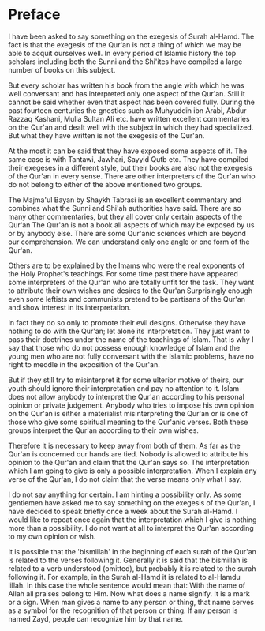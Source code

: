 Preface
=======

I have been asked to say something on the exegesis of Surah al-Hamd.
The fact is that the exegesis of the Qur'an is not a thing of which we
may be able to acquit ourselves well. In every period of Islamic history
the top scholars including both the Sunni and the Shi'ites have compiled
a large number of books on this subject.

But every scholar has written his book from the angle with which he was
well conversant and has interpreted only one aspect of the Qur'an. Still
it cannot be said whether even that aspect has been covered fully.
During the past fourteen centuries the gnostics such as Muhyuddin ibn
Arabi, Abdur Razzaq Kashani, Mulla Sultan Ali etc. have written
excellent commentaries on the Qur'an and dealt well with the subject in
which they had specialized. But what they have written is not the
exegesis of the Qur'an.

At the most it can be said that they have exposed some aspects of it.
The same case is with Tantawi, Jawhari, Sayyid Qutb etc. They have
compiled their exegeses in a different style, but their books are also
not the exegesis of the Qur'an in every sense. There are other
interpreters of the Qur'an who do not belong to either of the above
mentioned two groups.

The Majma'ul Bayan by Shaykh Tabrasi is an excellent commentary and
combines what the Sunni and Shi'ah authorities have said. There are so
many other commentaries, but they all cover only certain aspects of the
Qur'an The Qur'an is not a book all aspects of which may be exposed by
us or by anybody else. There are some Qur'anic sciences which are beyond
our comprehension. We can understand only one angle or one form of the
Qur'an.

Others are to be explained by the Imams who were the real exponents of
the Holy Prophet's teachings. For some time past there have appeared
some interpreters of the Qur'an who are totally unfit for the task. They
want to attribute their own wishes and desires to the Qur'an
Surprisingly enough even some leftists and communists pretend to be
partisans of the Qur'an and show interest in its interpretation.

In fact they do so only to promote their evil designs. Otherwise they
have nothing to do with the Qur'an; let alone its interpretation. They
just want to pass their doctrines under the name of the teachings of
Islam. That is why I say that those who do not possess enough knowledge
of Islam and the young men who are not fully conversant with the Islamic
problems, have no right to meddle in the exposition of the Qur'an.

But if they still try to misinterpret it for some ulterior motive of
theirs, our youth should ignore their interpretation and pay no
attention to it. Islam does not allow anybody to interpret the Qur'an
according to his personal opinion or private judgement. Anybody who
tries to impose his own opinion on the Qur'an is either a materialist
misinterpreting the Qur'an or is one of those who give some spiritual
meaning to the Qur'anic verses. Both these groups interpret the Qur'an
according to their own wishes.

Therefore it is necessary to keep away from both of them. As far as the
Qur'an is concerned our hands are tied. Nobody is allowed to attribute
his opinion to the Qur'an and claim that the Qur'an says so. The
interpretation which I am going to give is only a possible
interpretation. When I explain any verse of the Qur'an, I do not claim
that the verse means only what I say.

I do not say anything for certain. I am hinting a possibility only. As
some gentlemen have asked me to say something on the exegesis of the
Qur'an, I have decided to speak briefly once a week about the Surah
al-Hamd. I would like to repeat once again that the interpretation which
I give is nothing more than a possibility. I do not want at all to
interpret the Qur'an according to my own opinion or wish.

It is possible that the 'bismillah' in the beginning of each surah of
the Qur'an is related to the verses following it. Generally it is said
that the bismillah is related to a verb understood (omitted), but
probably it is related to the surah following it. For example, in the
Surah al-Hamd it is related to al-Hamdu lillah. In this case the whole
sentence would mean that: With the name of Allah all praises belong to
Him. Now what does a name signify. It is a mark or a sign. When man
gives a name to any person or thing, that name serves as a symbol for
the recognition of that person or thing. If any person is named Zayd,
people can recognize him by that name.


